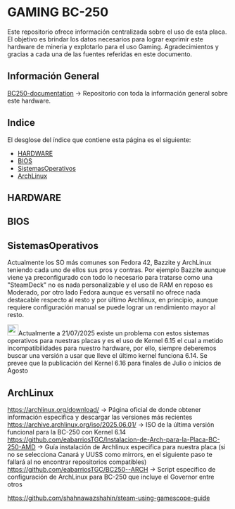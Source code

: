 # GAMING BC-250

Este repositorio ofrece información centralizada sobre el uso de esta placa.
El objetivo es brindar los datos necesarios para lograr exprimir este hardware de mineria y explotarlo para el uso Gaming.
Agradecimientos y gracias a cada una de las fuentes referidas en este documento.

## Información General
[BC250-documentation](https://github.com/mothenjoyer69/bc250-documentation) -> Repositorio con toda la información general sobre este hardware. 

## Indice
El desglose del índice que contiene esta página es el siguiente:
* [HARDWARE](https://github.com/scrakcho/BC-250/edit/main/README.md/#HARDWARE)
* [BIOS](https://github.com/scrakcho/BC-250/edit/main/README.md/#BIOS)
* [SistemasOperativos](https://github.com/scrakcho/BC-250/edit/main/README.md/#SistemasOperativos)
* [ArchLinux](https://github.com/scrakcho/BC-250/edit/main/README.md/#ArchLinux)

## HARDWARE



## BIOS

## SistemasOperativos
Actualmente los SO más comunes son Fedora 42, Bazzite y ArchLinux teniendo cada uno de ellos sus pros y contras.
Por ejemplo Bazzite aunque viene ya preconfigurado con todo lo necesario para tratarse como una "SteamDeck" no es nada personalizable y el uso de RAM en reposo es Moderado, por otro lado Fedora aunque es versatil no ofrece nada destacable respecto al resto y por último Archlinux, en principio, aunque requiere configuración manual se puede lograr un rendimiento mayor al resto.

<img src="https://cdn-icons-png.flaticon.com/512/3756/3756712.png" width="25" height="25">Actualmente a 21/07/2025 existe un problema con estos sistemas operativos para nuestras placas y es el uso de Kernel 6.15 el cual a metido incompatibilidades para nuestro hardware, por ello, siempre deberemos buscar una versión a usar que lleve el último kernel funciona 6.14. Se prevee que la publicación del Kernel 6.16 para finales de Julio o inicios de Agosto

## ArchLinux
https://archlinux.org/download/ -> Página oficial de donde obtener información especifica y descargar las versiones más recientes
https://archive.archlinux.org/iso/2025.06.01/ -> ISO de la última versión funcional para la BC-250 con Kernel 6.14
https://github.com/eabarriosTGC/Instalacion-de-Arch-para-la-Placa-BC-250-AMD -> Guía instalación de Archlinux especifica para nuestra placa (si no se selecciona Canará y UUSS como mirrors, en el siguiente paso te fallará al no encontrar repositorios compatibles)
https://github.com/eabarriosTGC/BC250--ARCH -> Script especifico de configuración de ArchLinux para BC-250 que incluye el Governor entre otros

https://github.com/shahnawazshahin/steam-using-gamescope-guide
